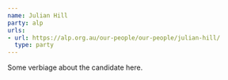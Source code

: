```yaml
---
name: Julian Hill
party: alp
urls:
- url: https://alp.org.au/our-people/our-people/julian-hill/
  type: party
---
```

Some verbiage about the candidate here.
